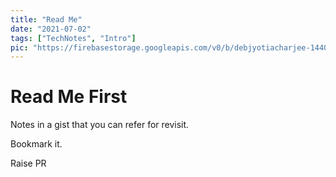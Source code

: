 ```yaml
---
title: "Read Me"
date: "2021-07-02"
tags: ["TechNotes", "Intro"]
pic: "https://firebasestorage.googleapis.com/v0/b/debjyotiacharjee-14406.appspot.com/o/TechNotes.png?alt=media"
---
```


# Read Me First

Notes in a gist that you can refer for revisit.

Bookmark it.

Raise PR